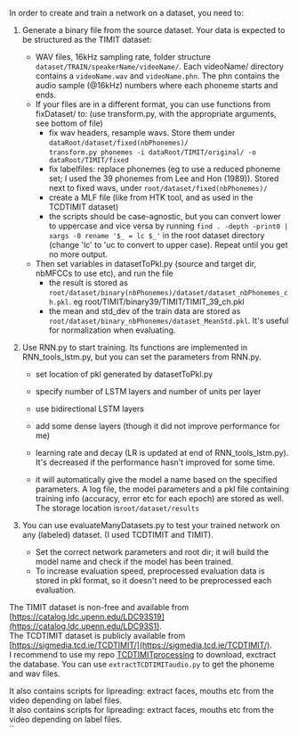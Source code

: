 In order to create and train a network on a dataset, you need to:  

1. Generate a binary file from the source dataset. Your data is expected to be structured as the TIMIT dataset:  
    - WAV files, 16kHz sampling rate, folder structure `dataset/TRAIN/speakerName/videoName/`. 
        Each videoName/ directory contains a `videoName.wav` and `videoName.phn`. 
        The phn contains the audio sample (@16kHz) numbers where each phoneme starts and ends.   
    - If your files are in a different format, you can use functions from fixDataset/ to: (use transform.py, with the appropriate arguments, see bottom of file)   
        - fix wav headers, resample wavs. Store them under `dataRoot/dataset/fixed(nbPhonemes)/`  
        `transform.py phonemes -i dataRoot/TIMIT/original/ -o dataRoot/TIMIT/fixed`
        - fix labelfiles: replace phonemes (eg to use a reduced phoneme set; I used the 39 phonemes from Lee and Hon (1989)).  Stored next to fixed wavs, under `root/dataset/fixed(nbPhonemes)/`  
        - create a MLF file (like from HTK tool, and as used in the TCDTIMIT dataset)   
        - the scripts should be case-agnostic, but you can convert lower to uppercase and vice versa by running `find . -depth -print0 | xargs -0 rename '$_ = lc $_'` in the root dataset directory (change 'lc' to 'uc to convert to upper case). Repeat until you get no more output.  
    - Then set variables in datasetToPkl.py (source and target dir, nbMFCCs to use etc), and run the file   
        - the result is stored as `root/dataset/binary(nbPhonemes)/dataset/dataset_nbPhonemes_ch.pkl`. eg root/TIMIT/binary39/TIMIT/TIMIT_39_ch.pkl  
        - the mean and std_dev of the train data are stored as `root/dataset/binary_nbPhonemes/dataset_MeanStd.pkl`. It's useful for normalization when evaluating. 
1. Use RNN.py to start training. Its functions are implemented in RNN_tools_lstm.py, but you can set the parameters from RNN.py.    
    - set location of pkl generated by datasetToPkl.py  
    - specify number of LSTM layers and number of units per layer  
    - use bidirectional LSTM layers   
    - add some dense layers (though it did not improve performance for me)  
    - learning rate and decay (LR is updated at end of RNN_tools_lstm.py). It's decreased if the performance hasn't improved for some time.    
    
    - it will automatically give the model a name based on the specified parameters. A log file, the model parameters and a pkl file containing training info (accuracy, error etc for each epoch) are stored as well. 
      The storage location is`root/dataset/results`  
        
1. You can use evaluateManyDatasets.py to test your trained network on any (labeled) dataset. (I used TCDTIMIT and TIMIT).  
    - Set the correct network parameters and root dir; it will build the model name and check if the model has been trained.  
    - To increase evaluation speed, preprocessed evaluation data is stored in pkl format, so it doesn't need to be preprocessed each evaluation.  
  
The TIMIT dataset is non-free and available from [https://catalog.ldc.upenn.edu/LDC93S19](https://catalog.ldc.upenn.edu/LDC93S1).    
The TCDTIMIT dataset is publicly available from [https://sigmedia.tcd.ie/TCDTIMIT/](https://sigmedia.tcd.ie/TCDTIMIT/).  
I recommend to use my repo [TCDTIMITprocessing](https://github.com/matthijsvk/TCDTIMITprocessing) to download, exctract the database. You can use `extractTCDTIMITaudio.py` to get the phoneme and wav files.

It also contains scripts for lipreading: extract faces, mouths etc from the video depending on label files.  
It also contains scripts for lipreading: extract faces, mouths etc from the video depending on label files.  
``